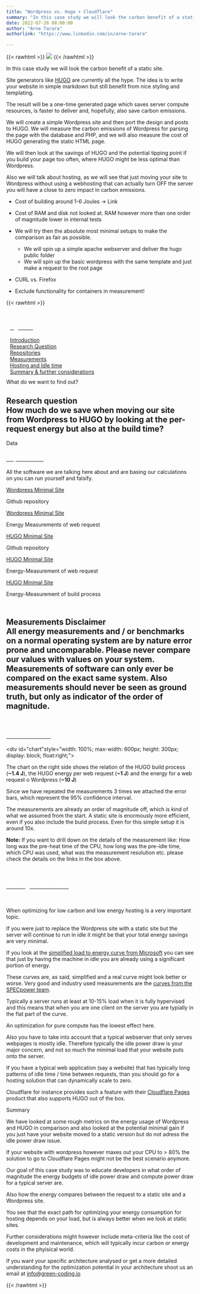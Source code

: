 ```yaml
---
title: "Wordpress vs. Hugo + Cloudflare"
summary: "In this case study we will look the carbon benefit of a static site compared to a Wordpress site. To get a more fair picture we will also include the HUGO build process and reason a bit about a possible hosting optimization."
date: 2022-07-28 08:00:00
author: "Arne Tarara"
authorlink: "https://www.linkedin.com/in/arne-tarara"

---
```


{{< rawhtml >}}
    <img class="ui medium floated right rounded bordered image" src="/img/case-studies/wordpress-vs-cloudflare-and-hugo.webp">
{{< /rawhtml >}}

In this case study we will look the carbon benefit of a static site. 

Site generators like [HUGO](https://www.gohugo.io) are currently all the hype. The idea is to write your website in simple markdown but still benefit from nice styling and templating. 

The result will be a one-time generated page which saves server compute resources, is faster to deliver and, hopefully, also save carbon emissions.

We will create a simple Wordpress site and then port the design and posts to HUGO. We will measure the carbon emissions of Wordpress for parsing the page with the database and PHP, and we will also measure the cost of HUGO generating the static HTML page.

We will then look at the savings of HUGO and the potential tipping point if you build your page too often, where HUGO might be less optimal than Wordpress.

Also we will talk about hosting, as we will see that just moving your site to Wordpress without using a webhosting that can actually turn OFF the server you will have a close to zero impact in carbon emissions.



- Cost of building around 1-6 Joules -> Link
- Cost of RAM and disk not looked at. RAM however more than one order of magnitude lower in internal tests

- We will try then the absolute most minimal setups to make the comparison as fair as possible.
    + We will spin up a simple apache webserver and deliver the hugo public folder
    + We will spin up the basic wordpress with the same template and just make a request to the root page


- CURL vs. Firefox 
- Exclude functionality for containers in measurement!



{{< rawhtml >}}
            </div>
         </div>
    </section><!-- end about -->
    <section class="single-page bg-two">
        <div class="section-two" style="padding: 10px;">
            <div class="data-content-one">
            <div class="ui segment raised">
                <div class="header">
                    <a class="ui red ribbon label" href="#">
                        <h3 style="color: #fff;">Agenda</h3>
                    </a>
                </div>
                <div class="ui list">
                    <div class="item">
                        <i class="right triangle icon"></i>
                        <div class="content">
                            <div class="header">
                                <a href="#introduction">Introduction</a>
                            </div>
                        </div>
                    </div>
                        <div class="item">
                            <i class="right triangle icon"></i>
                            <div class="content">
                                <div class="header">
                                    <a href="#research-question">Research Question</a>
                                </div>
                            </div>
                        </div>
                        <div class="item">
                            <i class="right triangle icon"></i>
                            <div class="content">
                                <div class="header">
                                    <a href="#repositories">Repositories</a>
                                </div>
                            </div>
                        </div>
                        <div class="item">
                            <i class="right triangle icon"></i>
                            <div class="content">
                                <div class="header">
                                    <a href="#measurements">Measurements</a>
                                </div>
                            </div>
                        </div>
                        <div class="item">
                            <i class="right triangle icon"></i>
                            <div class="content">
                                <div class="header">
                                    <a href="#hosting-and-idle">Hosting and Idle time</a>
                                </div>
                            </div>
                        </div>
                        <div class="item">
                            <i class="right triangle icon"></i>
                            <div class="content">
                                <div class="header">
                                    <a href="#summary">Summary & further considerations</a>
                                </div>
                            </div>
                        </div>
                    </div>
                </div>
            </div>
         </div>
    </section><!-- end about -->
    <section class="single-page bg-one" style="">
        <div class="section-one">
            <div class="title-one">What do we want to find out?</div>
            <div class="separator"><div class="line line-1"></div></div>
            <div class="data-content-one">
                <div class="ui segment inverted" id="research-question">
                    <h2 class="ui header">
                        <i class="graduation cap icon"></i>
                        <div class="content">
                            Research question
                            <div class="sub header">How much do we save when moving our site from Wordpress to HUGO by looking at the per-request energy but also at the build time?</div>
                        </div>
                    </h2>
                </div>
            </div>
         </div>
    </section><!-- end about -->
    <section class="single-page bg-two" style="">
        <div class="section-two">
            <div class="title-two">Data</div>
            <div class="separator"><div class="line line-1"></div></div>
            <div class="data-content-one">
                <div class="ui segment" id="repositories">
                    <div class="header">
                        <a class="ui blue ribbon label" href="#repositories">
                            <h3 style="color: #fff;">Repositories</h3>
                        </a>
                    </div>
                    <p>All the software we are talking here about and are basing our calculations on you can run yourself and falsify.</p>
                    <div class="ui list">
                        <div class="item">
                            <i class="right triangle icon"></i>
                            <div class="content">
                                <div class="header">
                                    <a href="https://github.com/green-coding-berlin/wordpress-static">Wordpress Minimal Site</a>
                                    <p>Github repository</p>
                                </div>
                            </div>
                        </div>
                        <div class="item">
                            <i class="right triangle icon"></i>
                            <div class="content">
                                <div class="header">
                                    <a href="https://metrics.green-coding.io/stats.html?id=ad66a391-eb61-49e0-a557-b8caf48f3aaa">Wordpress Minimal Site</a>
                                    <p>Energy Measurements of web request</p>
                                </div>
                            </div>
                        </div>
                        <div class="item">
                            <i class="right triangle icon"></i>
                            <div class="content">
                                <div class="header">
                                    <a href="https://github.com/green-coding-berlin/example-applications/tree/main/wordpress-vs-hugo/hugo-apache">HUGO Minimal Site</a>
                                    <p>Github repository</p>
                                </div>
                            </div>
                        </div>
                        <div class="item">
                            <i class="right triangle icon"></i>
                            <div class="content">
                                <div class="header">
                                    <a href="https://metrics.green-coding.io/stats.html?id=7e2da0da-ee0e-495a-960e-1f7af014643c">HUGO Minimal Site</a>
                                    <p>Energy-Measurement of web request</p>
                                </div>
                            </div>
                        </div>
                        <div class="item">
                            <i class="right triangle icon"></i>
                            <div class="content">
                                <div class="header">
                                    <a href="https://metrics.green-coding.io/stats.html?id=ecae575e-8c76-44eb-a3be-db1d6c5fd331">HUGO Minimal Site</a>
                                    <p>Energy-Measurement of build process</p>
                                </div>
                            </div>
                        </div>
                    </div>
                </div>
                <div class="ui red message" id="research-question">
                    <h2 class="ui header">
                    <i class="warning icon floated left huge colored red"></i>                        
                        <div class="content">
                            Measurements Disclaimer
                            <div class="sub header">All energy measurements and / or benchmarks on a normal operating system are by nature error prone and uncomparable. Please never compare our values with values on your system. Measurements of software can only ever be compared on the exact same system. Also measurements should never be seen as ground truth, but only as indicator of the order of magnitude.</div>
                        </div>
                    </h2>
                </div>                
                <div class="ui segment" id="measurements">
                    <div class="header">
                        <a class="ui orange ribbon label" href="#measurements">
                            <h3 style="color: #fff;">Measurements</h3>
                        </a>
                    </div>
                    <p></p>
                    <div id="chart"style="width: 100%; max-width: 600px; height: 300px; display: block; float:right;"></div>
                    <p>The chart on the right side shows the relation of the HUGO build process (<strong>~1.4 J</strong>), the HUGO energy per web request (<strong>~1 J</strong>) and the energy for a web request o Wordpress (<strong>~10 J</strong>)</p>
                    <p>Since we have repeated the measurements 3 times we attached the error bars, which represent the 95% confidence interval.</p>
                    <p>The measurements are already an order of magnitude off, which is kind of what we assumed from the start. A static site is enormously more efficient, even if you also include the build process. Even for this simple setup it is around 10x.</p>
                    <p><strong>Note:</strong> If you want to drill down on the details of the measurement like: How long was the pre-heat time of the CPU, how long was the pre-idle time, which CPU was used, what was the measurement resolution etc. please check the details on the links in the box above.</p>                
                </div>
                <div class="ui segment" id="hosting-and-idle">
                    <div class="header">
                        <a class="ui red ribbon label" href="#hosting-and-idle">
                            <h3 style="color: #fff;">Hosting and idle time</h3>
                        </a>
                    </div>
                    <p></p>               
                    <p>When optimizing for low carbon and low energy hosting is a very important topic.</p>
                    <p>If you were just to replace the Wordpress site with a static site but the server will continue to run in idle it might be that your total energy savings are very minimal.</p>
                    <p>If you look at the <a href="https://docs.microsoft.com/en-gb/learn/modules/sustainable-software-engineering-overview/7-energy-proportionality">simplified load to energy curve from Microsoft</a> you can see that just by having the machine in idle you are already using a significant portion of energy.</p>
                    <p>These curves are, as said, simplified and a real curve might look better or worse. Very good and industry used measurements are the <a href="https://www.spec.org/power_ssj2008/results/res2022q3/power_ssj2008-20220617-01178.html">curves from the SPECpower team</a>.</p>
                    <p>Typically a server runs at least at 10-15% load when it is fully hypervised and this means that when you are one client on the server you are typially in the flat part of the curve.</p>
                    <p>An optimization for pure compute has the lowest effect here.</p>
                    <p>Also you have to take into account that a typical webserver that only serves webpages is mostly idle. Therefore typically the idle power draw is your major concern, and not so much the minimal load that your website puts onto the server.</p>
                    <p>If you have a typical web application (say a website) that has typically long patterns of idle time / time between requests, than you should go for a hosting solution that can dynamically scale to zero.</p>
                    <p>Cloudflare for instance provides such a feature with their <a href="https://pages.cloudflare.com/">Cloudflare Pages</a> product that also supports HUGO out of the box.</p>
                </div>
            </div>
         </div>
    </section><!-- end about -->
    <section class="single-page bg-one" id="summary">
        <div class="section-one">
            <div class="title-one">Summary</div>
            <div class="separator"><div class="line line-1"></div></div>
            <div class="data-content-one">
                <p>We have looked at some rough metrics on the energy usage of Wordpress and HUGO in comparison and also looked at the potential minimal gain if you just have your website moved to a static version but do not adress the idle power draw issue.</p>
                <p>If your website with wordpress however maxes out your CPU to > 80% the solution to go to Cloudflare Pages might not be the best scenario anymore. </p>
                <p>Our goal of this case study was to educate developers in what order of magnitude the energy budgets of idle power draw and compute power draw for a typical server are.</p>
                <p>Also how the energy compares between the request to a static site and a Wordpress site.</p>
                <p>You see that the exact path for optimizing your energy consumption for hosting depends on your load, but is always better when we look at static sites.</p>
                <p>Further considerations might however include meta-criteria like the cost of development and maintenance, which will typically incur carbon or energy costs in the phyisical world.</p>
                <p>If you want your specific architecture analysed or get a more detailed understanding for the optimization potential in your architecture shoot us an email at <a href="mailto:info@green-coding.io">info@green-coding.io</a></p>
            </div>

<script type="text/javascript" src="/dist/js/echarts.min.js"></script>
<script type="module">

var chartDom = document.getElementById('chart');
var myChart = echarts.init(chartDom);
var option;

var categoryData = [
  'Static Site\n(HUGO, build)',
  'Static Site\n(HUGO, request)',
  'Dynamic Site\n(Wordpress, request)'
];
var errorData = [
  [0, 0.9209346288584132, 1.8923987044749198],
  [1, 0, 2.198027357631517],
  [2, 9.684064057746113, 10.482602608920555]
];
var barData = [1.4066666666666665, 0.9766666666666666, 10.083333333333334];
var dataCount = 100;

option = {
  tooltip: {
    trigger: 'axis',
    axisPointer: {
      type: 'shadow'
    }
  },
  legend: {
    data: ['Energy', 'error']
  },
  xAxis: {
    data: categoryData
  },
  yAxis: {
    axisLabel: {show: true},
    name: 'Unit: J',
  },
  series: [
    {
      type: 'bar',
      name: 'Energy',
      data: barData,
      itemStyle: {
        color: '#77bef7'
      }
    },
    {
      type: 'custom',
      name: 'error',
      itemStyle: {
        borderWidth: 1.5
      },
      renderItem: function (params, api) {
        var xValue = api.value(0);
        var highPoint = api.coord([xValue, api.value(1)]);
        var lowPoint = api.coord([xValue, api.value(2)]);
        var halfWidth = api.size([1, 0])[0] * 0.1;
        var style = api.style({
          stroke: api.visual('color'),
          fill: undefined
        });
        return {
          type: 'group',
          children: [
            {
              type: 'line',
              transition: ['shape'],
              shape: {
                x1: highPoint[0] - halfWidth,
                y1: highPoint[1],
                x2: highPoint[0] + halfWidth,
                y2: highPoint[1]
              },
              style: style
            },
            {
              type: 'line',
              transition: ['shape'],
              shape: {
                x1: highPoint[0],
                y1: highPoint[1],
                x2: lowPoint[0],
                y2: lowPoint[1]
              },
              style: style
            },
            {
              type: 'line',
              transition: ['shape'],
              shape: {
                x1: lowPoint[0] - halfWidth,
                y1: lowPoint[1],
                x2: lowPoint[0] + halfWidth,
                y2: lowPoint[1]
              },
              style: style
            }
          ]
        };
      },
      encode: {
        x: 0,
        y: [1, 2]
      },
      data: errorData,
      z: 100
    }
  ]
};

option && myChart.setOption(option);



</script>

{{< /rawhtml >}}
